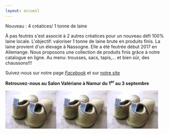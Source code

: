 ```yaml
---
layout: accueil
---
```


Nouveau : 
4 créatices/ 1 tonne de laine

À pas feutrés s'est associé à 2 autres créatices pour un nouveau défi 100% laine locale. L'objectif: valoriser 1 tonne de laine brute en produits finis.
La laine provient d'un élevage à Nassogne. Elle a été feutrée début 2017 en Allemange. Nous proposons une collection de produits finis grâce à notre catalogue en ligne. Au menu: trousses, sacs, tapis,... et bien sûr, des chaussons!!!



Suivez-nous sur notre page [*Facebook*](https://www.facebook.com/Elllaine-1810238132545396/) et sur [notre site](http://www.ell-laine.com/)

**Retrouvez-nous au Salon Valériane à Namur du 1<sup>er</sup> au 3 septembre**

<div class="home">

  
  <div class="centered"><img src="vignette1.jpg"><img src="vignette2.jpg"><img src="vignette3.jpg"></div>

  <!--p class="rss-subscribe">subscribe <a href="{{ "/feed.xml" | prepend: site.baseurl }}">via RSS</a></p-->

</div>


